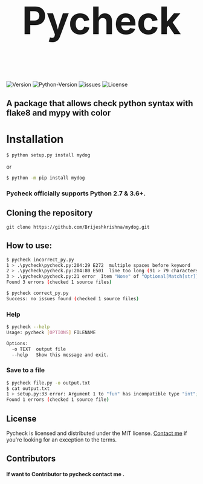 
# <p style="text-align:center;font-size:100px">Pycheck</p>

![Version](https://img.shields.io/badge/version-1.0.0-blue) ![Python-Version](https://img.shields.io/badge/python-3.9-blue) ![issues](https://img.shields.io/github/issues/Brijeshkrishna/pycheck)  ![License](https://img.shields.io/github/license/brijeshkrishna/pycheck) 

## A package that allows check python syntax with flake8 and mypy with color
  
#  Installation

```bash
$ python setup.py install mydog 
```


or
```bash
$ python -m pip install mydog
```

### Pycheck officially supports Python 2.7 & 3.6+.

## Cloning the repository

``
git clone https://github.com/Brijeshkrishna/mydog.git 
``  

## How to use:

```bash
$ pycheck incorrect_py.py
1 > .\pycheck\pycheck.py:204:29 E272  multiple spaces before keyword
2 > .\pycheck\pycheck.py:204:80 E501  line too long (91 > 79 characters)
3 > .\pycheck\pycheck.py:21 error  Item "None" of "Optional[Match[str]]" has no attribute "group"
Found 3 errors (checked 1 source files) 
```
```bash
$ pycheck correct_py.py
Success: no issues found (checked 1 source files) 
```
### Help
```bash
$ pycheck --help
Usage: pycheck [OPTIONS] FILENAME

Options:
  -o TEXT  output file
  --help   Show this message and exit.
```
### Save to a file
```bash
$ pycheck file.py -o output.txt
$ cat output.txt
1 > setup.py:33 error: Argument 1 to "fun" has incompatible type "int"; expected "str"
Found 1 errors (checked 1 source file)
```
## License

Pycheck is licensed and distributed under the MIT license.  [Contact me](mailto:brijeshkrishnaga@gmail.com)  if you're looking for an exception to the terms. 

## Contributors 
####  If want to Contributor to pycheck contact me .

